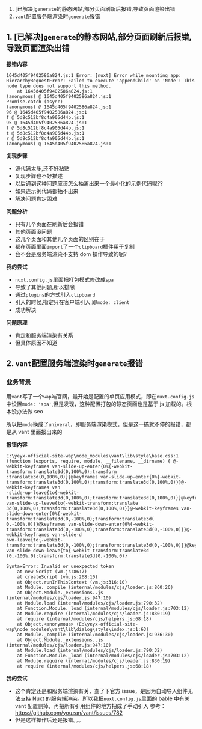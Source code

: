 1. [已解决]`generate`的静态网站,部分页面刷新后报错,导致页面渲染出错
2. `vant`配置服务端渲染时`generate`报错

## 1. [已解决]`generate`的静态网站,部分页面刷新后报错,导致页面渲染出错

**报错内容**

```
1645d405f9402586a824.js:1 Error: [nuxt] Error while mounting app: HierarchyRequestError: Failed to execute 'appendChild' on 'Node': This node type does not support this method.
    at 1645d405f9402586a824.js:1
(anonymous) @ 1645d405f9402586a824.js:1
Promise.catch (async)
(anonymous) @ 1645d405f9402586a824.js:1
96 @ 1645d405f9402586a824.js:1
f @ 5d8c512bf8c4a905d44b.js:1
95 @ 1645d405f9402586a824.js:1
f @ 5d8c512bf8c4a905d44b.js:1
t @ 5d8c512bf8c4a905d44b.js:1
r @ 5d8c512bf8c4a905d44b.js:1
(anonymous) @ 1645d405f9402586a824.js:1
```

**复现步骤**

- 源代码太多,还不好粘贴
- 复现步骤也不好描述
- 以后遇到这种问题应该怎么抽离出来一个最小化的示例代码呢??
- 如果连示例代码都抽不出来
- 解决问题肯定困难

**问题分析**

- 只有几个页面在刷新后会报错
- 其他页面没问题
- 这几个页面和其他几个页面的区别在于
- 都在页面里面`import`了一个`clipboard`插件用于复制
- 会不会是服务端渲染不支持 dom 操作导致的呢?

**我的尝试**

- `nuxt.config.js`里面把打包模式修改成`spa`
- 导致了其他问题,所以排除
- 通过`plugins`的方式引入`clipboard`
- 引入的时候,指定只在客户端引入,即`mode: client`
- 成功解决

**问题原理**

- 肯定和服务端渲染有关系
- 但具体原因不知道

## 2. `vant`配置服务端渲染时`generate`报错

### 业务背景

用`vant`写了一个`wap`端官网，最开始是配置的单页应用模式，即在`nuxt.config.js`中设置`mode: 'spa'`,但是发现，这种配置打包的静态页面也是基于 js 加载的。根本没办法做 seo

所以把`mode`换成了`univeral`，即服务端渲染模式，但是这一搞就不停的报错，都是从 vant 里面报出来的

**报错内容**

```
E:\yeyx-official-site-wap\node_modules\vant\lib\style\base.css:1
(function (exports, require, module, __filename, __dirname) { @-webkit-keyframes van-slide-up-enter{0%{-webkit-transform:translate3d(0,100%,0);transform
:translate3d(0,100%,0)}}@keyframes van-slide-up-enter{0%{-webkit-transform:translate3d(0,100%,0);transform:translate3d(0,100%,0)}}@-webkit-keyframes van
-slide-up-leave{to{-webkit-transform:translate3d(0,100%,0);transform:translate3d(0,100%,0)}}@keyframes van-slide-up-leave{to{-webkit-transform:translate
3d(0,100%,0);transform:translate3d(0,100%,0)}}@-webkit-keyframes van-slide-down-enter{0%{-webkit-transform:translate3d(0,-100%,0);transform:translate3d(
0,-100%,0)}}@keyframes van-slide-down-enter{0%{-webkit-transform:translate3d(0,-100%,0);transform:translate3d(0,-100%,0)}}@-webkit-keyframes van-slide-d
own-leave{to{-webkit-transform:translate3d(0,-100%,0);transform:translate3d(0,-100%,0)}}@keyframes van-slide-down-leave{to{-webkit-transform:translate3d
(0,-100%,0);transform:translate3d(0,-100%,0)}

SyntaxError: Invalid or unexpected token
    at new Script (vm.js:86:7)
    at createScript (vm.js:268:10)
    at Object.runInThisContext (vm.js:316:10)
    at Module._compile (internal/modules/cjs/loader.js:860:26)
    at Object.Module._extensions..js (internal/modules/cjs/loader.js:947:10)
    at Module.load (internal/modules/cjs/loader.js:790:32)
    at Function.Module._load (internal/modules/cjs/loader.js:703:12)
    at Module.require (internal/modules/cjs/loader.js:830:19)
    at require (internal/modules/cjs/helpers.js:68:18)
    at Object.<anonymous> (E:\yeyx-official-site-wap\node_modules\vant\lib\dialog\style\index.js:1:63)
    at Module._compile (internal/modules/cjs/loader.js:936:30)
    at Object.Module._extensions..js (internal/modules/cjs/loader.js:947:10)
    at Module.load (internal/modules/cjs/loader.js:790:32)
    at Function.Module._load (internal/modules/cjs/loader.js:703:12)
    at Module.require (internal/modules/cjs/loader.js:830:19)
    at require (internal/modules/cjs/helpers.js:68:18)
```

**我的尝试**

- 这个肯定还是和服务端渲染有关，查了下官方 issue，是因为自动导入组件无法支持 Nuxt 的服务端渲染。所以我把`nuxt.config.js`里面的 bable 中有关 vant 配置删掉，再把所有引用组件的地方把成了手动引入 参考：https://github.com/youzan/vant/issues/782
- 但是这样操作后还是报错。。。
